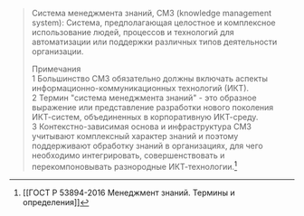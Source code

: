 >Система менеджмента знаний, СМЗ (knowledge management system): Система, предполагающая целостное и комплексное использование людей, процессов и технологий для автоматизации или поддержки различных типов деятельности организации.  
>
>Примечания  
1 Большинство СМЗ обязательно должны включать аспекты информационно-коммуникационных технологий (ИКТ).  
2 Термин "система менеджмента знаний" - это образное выражение или представление разработки нового поколения ИКТ-систем, объединенных в корпоративную ИКТ-среду.  
3 Контекстно-зависимая основа и инфраструктура СМЗ учитывают комплексный характер знаний и поэтому поддерживают обработку знаний в организациях, для чего необходимо интегрировать, совершенствовать и перекомпоновывать разнородные ИКТ-технологии.[^1]

[^1]:[[ГОСТ Р 53894-2016 Менеджмент знаний. Термины и определения]]
